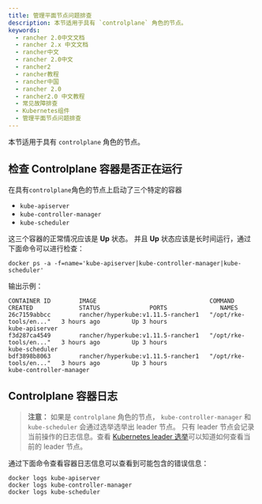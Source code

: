 ```yaml
---
title: 管理平面节点问题排查
description: 本节适用于具有 `controlplane` 角色的节点。
keywords:
  - rancher 2.0中文文档
  - rancher 2.x 中文文档
  - rancher中文
  - rancher 2.0中文
  - rancher2
  - rancher教程
  - rancher中国
  - rancher 2.0
  - rancher2.0 中文教程
  - 常见故障排查
  - Kubernetes组件
  - 管理平面节点问题排查
---
```


本节适用于具有 `controlplane` 角色的节点。

## 检查 Controlplane 容器是否正在运行

在具有`controlplane`角色的节点上启动了三个特定的容器

- `kube-apiserver`
- `kube-controller-manager`
- `kube-scheduler`

这三个容器的正常情况应该是 **Up** 状态。 并且 **Up** 状态应该是长时间运行，通过下面命令可以进行检查：

```
docker ps -a -f=name='kube-apiserver|kube-controller-manager|kube-scheduler'
```

输出示例：

```
CONTAINER ID        IMAGE                                COMMAND                  CREATED             STATUS              PORTS               NAMES
26c7159abbcc        rancher/hyperkube:v1.11.5-rancher1   "/opt/rke-tools/en..."   3 hours ago         Up 3 hours                              kube-apiserver
f3d287ca4549        rancher/hyperkube:v1.11.5-rancher1   "/opt/rke-tools/en..."   3 hours ago         Up 3 hours                              kube-scheduler
bdf3898b8063        rancher/hyperkube:v1.11.5-rancher1   "/opt/rke-tools/en..."   3 hours ago         Up 3 hours                              kube-controller-manager
```

## Controlplane 容器日志

> **注意：** 如果是 `controlplane` 角色的节点， `kube-controller-manager` 和 `kube-scheduler` 会通过选举选举出 leader 节点。 只有 leader 节点会记录当前操作的日志信息。查看 [Kubernetes leader 选举](/docs/troubleshooting/kubernetes-resources/_index)可以知道如何查看当前的 leader 节点。

通过下面命令查看容器日志信息可以查看到可能包含的错误信息：

```
docker logs kube-apiserver
docker logs kube-controller-manager
docker logs kube-scheduler
```
